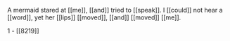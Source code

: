 A mermaid stared at [[me]], [[and]] tried to [[speak]]. I [[could]] not hear a [[word]], yet her [[lips]] [[moved]], [[and]] [[moved]] [[me]].  


1 - [[8219]]
